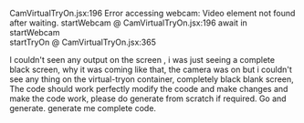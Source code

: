 CamVirtualTryOn.jsx:196 Error accessing webcam: Video element not found after waiting.
startWebcam	@	CamVirtualTryOn.jsx:196
await in startWebcam		
startTryOn	@	CamVirtualTryOn.jsx:365


I couldn't seen any output on the screen , i was just seeing a complete black screen, why it was coming like that, the camera was on but i couldn't see any thing on the virtual-tryon container, completely black blank screen, The code should work perfectly modify the coode and make changes and make the code work, please do generate from scratch if required. Go and generate.
generate me complete code.
